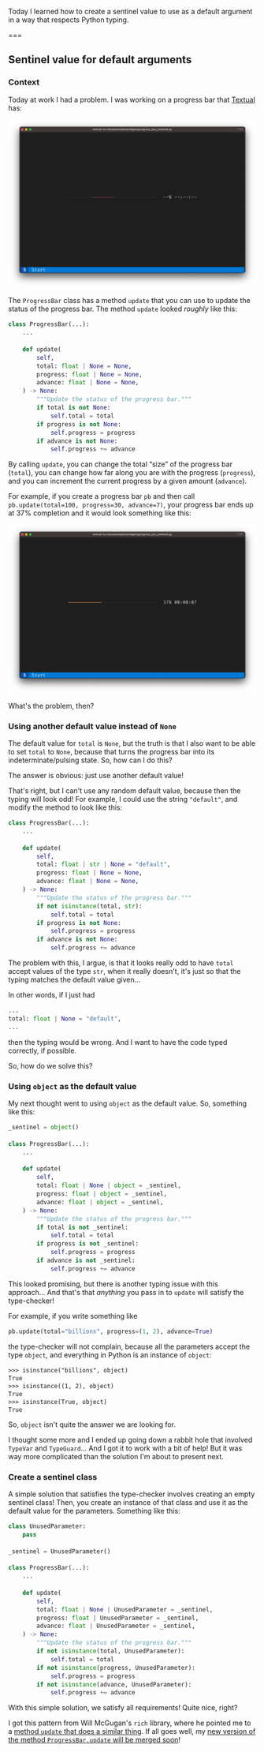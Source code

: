 Today I learned how to create a sentinel value to use as a default argument in a way that respects Python typing.

===


## Sentinel value for default arguments

### Context

Today at work I had a problem.
I was working on a progress bar that [Textual] has:

![A screenshot of a thin progress bar inside a Textual application.](_progress_bar.webp)

The `ProgressBar` class has a method `update` that you can use to update the status of the progress bar.
The method `update` looked _roughly_ like this:

```py
class ProgressBar(...):
    ...

    def update(
        self,
        total: float | None = None,
        progress: float | None = None,
        advance: float | None = None,
    ) -> None:
        """Update the status of the progress bar."""
        if total is not None:
            self.total = total
        if progress is not None:
            self.progress = progress
        if advance is not None:
            self.progress += advance
```

By calling `update`, you can change the total “size” of the progress bar (`total`), you can change how far along you are with the progress (`progress`), and you can increment the current progress by a given amount (`advance`).

For example, if you create a progress bar `pb` and then call `pb.update(total=100, progress=30, advance=7)`, your progress bar ends up at 37% completion and it would look something like this:

![A screenshot of a progress bar in a Textual application that is at 37%.](_progress_bar_37.webp)

What's the problem, then?


### Using another default value instead of `None`

The default value for `total` is `None`, but the truth is that I also want to be able to set `total` to `None`, because that turns the progress bar into its indeterminate/pulsing state.
So, how can I do this?

The answer is obvious: just use another default value!

That's right, but I can't use any random default value, because then the typing will look odd!
For example, I could use the string `"default"`, and modify the method to look like this:

```py
class ProgressBar(...):
    ...

    def update(
        self,
        total: float | str | None = "default",
        progress: float | None = None,
        advance: float | None = None,
    ) -> None:
        """Update the status of the progress bar."""
        if not isinstance(total, str):
            self.total = total
        if progress is not None:
            self.progress = progress
        if advance is not None:
            self.progress += advance
```

The problem with this, I argue, is that it looks really odd to have `total` accept values of the type `str`, when it really doesn't, it's just so that the typing matches the default value given...

In other words, if I just had

```py
...
total: float | None = "default",
...
```

then the typing would be wrong.
And I want to have the code typed correctly, if possible.

So, how do we solve this?


### Using `object` as the default value

My next thought went to using `object` as the default value.
So, something like this:

```py
_sentinel = object()

class ProgressBar(...):
    ...

    def update(
        self,
        total: float | None | object = _sentinel,
        progress: float | object = _sentinel,
        advance: float | object = _sentinel,
    ) -> None:
        """Update the status of the progress bar."""
        if total is not _sentinel:
            self.total = total
        if progress is not _sentinel:
            self.progress = progress
        if advance is not _sentinel:
            self.progress += advance
```

This looked promising, but there is another typing issue with this approach...
And that's that _anything_ you pass in to `update` will satisfy the type-checker!

For example, if you write something like

```py
pb.update(total="billions", progress=(1, 2), advance=True)
```

the type-checker will not complain, because all the parameters accept the type `object`, and everything in Python is an instance of `object`:

```pycon
>>> isinstance("billions", object)
True
>>> isinstance((1, 2), object)
True
>>> isinstance(True, object)
True
```

So, `object` isn't quite the answer we are looking for.

I thought some more and I ended up going down a rabbit hole that involved `TypeVar` and `TypeGuard`...
And I got it to work with a bit of help!
But it was way more complicated than the solution I'm about to present next.


### Create a sentinel class

A simple solution that satisfies the type-checker involves creating an empty sentinel class!
Then, you create an instance of that class and use it as the default value for the parameters.
Something like this:

```py
class UnusedParameter:
    pass

_sentinel = UnusedParameter()

class ProgressBar(...):
    ...

    def update(
        self,
        total: float | None | UnusedParameter = _sentinel,
        progress: float | UnusedParameter = _sentinel,
        advance: float | UnusedParameter = _sentinel,
    ) -> None:
        """Update the status of the progress bar."""
        if not isinstance(total, UnusedParameter):
            self.total = total
        if not isinstance(progress, UnusedParameter):
            self.progress = progress
        if not isinstance(advance, UnusedParameter):
            self.progress += advance
```

With this simple solution, we satisfy all requirements!
Quite nice, right?

I got this pattern from Will McGugan's `rich` library, where he pointed me to a [method `update` that does a similar thing](https://github.com/Textualize/rich/blob/720800e6930d85ad027b1e9bd0cbb96b5e994ce3/rich/console.py#L170-L182).
If all goes well, my [new version of the method `ProgressBar.update` will be merged soon](https://github.com/Textualize/textual/pull/3286/commits/65a7f1ed7159b615e2d6509846727d4214fa20f3)!


[textual]: https://github.com/textualize/textual
